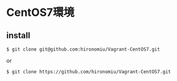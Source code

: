 # CentOS7環境

## install
```
$ git clone git@github.com:hironomiu/Vagrant-CentOS7.git
```
or
```
$ git clone https://github.com/hironomiu/Vagrant-CentOS7.git
```
